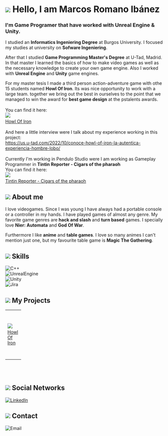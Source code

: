 # <img src = "https://media.giphy.com/media/69bK4OX5RcklWMM69Z/giphy.gif" width = "80"> Hello, I am Marcos Romano Ibánez
### I'm Game Programer that have worked with Unreal Engine & Unity.

I studied an **Informatics Ingeniering Degree** at Burgos University. I focused my studies at university on **Sofware Ingeniering**.

After that I studied **Game Programming Master's Degree** at U-Tad, Madrid. In that master I learned the basics of how to make video games as well as the necessary knowledge to create your own game engine. Also I worked with **Unreal Engine** and **Unity** game engines.

For my master tesis I made a third person action-adventure game with othe 15 students named **Howl Of Iron**. Its was nice opportunity to work with a large team. together we bring out the best in ourselves to the point that we managed to win the award for **best game design** at the pstalents awards.
</br></br>
You can find it here:</br>
<a href="https://store.steampowered.com/app/2235790/Howl_of_Iron">
  	<img src="https://user-images.githubusercontent.com/98056691/198890769-36bb5561-cfa9-4b86-9977-61b25088a4ea.png" width = "150">
</a></br>
<a href="https://store.steampowered.com/app/2235790/Howl_of_Iron">Howl Of Iron</a>
</br></br>
And here a little interview were I talk about my experience working in this project:</br>
https://us.u-tad.com/2022/10/conoce-howl-of-iron-la-autentica-experiencia-hombre-lobo/
</br></br>
Currently I'm working in Pendulo Studio were I am working as Gameplay Programmer in **Tintin Reporter - Cigars of the pharaoh**
</br>
You can find it here:</br>
<a href="https://store.steampowered.com/app/2125090/Tintin_Reporter__Los_Cigarros_del_Faraon/?l=spanish">
  	<img src="https://cdn.cloudflare.steamstatic.com/steam/apps/2125090/header_spanish.jpg?t=1699376034" width = "300">
</a></br>
<a href="https://store.steampowered.com/app/2125090/Tintin_Reporter__Los_Cigarros_del_Faraon/?l=spanish">Tintin Reporter - Cigars of the pharaoh</a>

## <img src = "https://media.giphy.com/media/wfKXywKxfKjzQ5NmXK/giphy.gif" width = "55"> About me

I love videogames. Since I was young I have always had a portable console or a controller in my hands. I have played games of almost any genre. My favorite game genres are **hack and slash** and **turn based** games. I specially love **Nier: Automata** and **God Of War**.

Furthermore I like **anime** and **table games**. I love so many animes I can't mention just one, but my favourite table game is **Magic The Gathering**.

## <img src = "https://media.giphy.com/media/WnCVJZqLBkM42IUJZs/giphy.gif" width = "40"> Skills

![C++](https://img.shields.io/badge/C++-32C832?style=for-the-badge&logo=c&logoColor=black&labelColor=D8D8D8)</br>
![UnrealEngine](https://img.shields.io/badge/Unreal_Engine-32C832?style=for-the-badge&logo=unrealengine&logoColor=black&labelColor=D8D8D8)</br>
![Unity](https://img.shields.io/badge/Unity-32C832?style=for-the-badge&logo=unity&logoColor=black&labelColor=D8D8D8)</br>
![Jira](https://img.shields.io/badge/Jira-32C832?style=for-the-badge&logo=Atlassian&logoColor=black&labelColor=D8D8D8)</br>

## <img src = "https://media.giphy.com/media/WFZvB7VIXBgiz3oDXE/giphy.gif" width = "45"> My Projects

<table style="width:10%">
  <tr>
    <td>
	<a href="https://github.com/marckiarck/Howl-of-Iron">
  		<img src="https://user-images.githubusercontent.com/98056691/198890769-36bb5561-cfa9-4b86-9977-61b25088a4ea.png">
	</a>
	<a href="https://github.com/marckiarck/Howl-of-Iron">Howl Of Iron</a>
	</td>	   
	<td>
	<a href="https://github.com/marckiarck/mri1001-tfg">
  		<img src="Images/TFG-Image.png">
	</a>
	<a href="https://github.com/marckiarck/mri1001-tfg">2D Platform Game (TFG)</a>
	</td>	  
	<td>
	<a href="https://github.com/marckiarck/mri1001-tfg">
  		<img src="Images/TFG-Image.png">
	</a>
	<a href="https://github.com/marckiarck/Generic-Classes">Generic Classes for Unreal</a>
	</td>	
	<td>
	<a href="https://github.com/marckiarck/RogeLike">
  		<img src="Images/RogePaloma-Image.png">
	</a>
	<a href="https://github.com/marckiarck/RogeLike">Rogue Paloma</a>
	</td>	 
	 <td>
	<a href="https://github.com/marckiarck/RogeLike">
  		<img src="Images/RogePaloma-Image.png">
	</a>
	<a href="https://github.com/marckiarck/Gas-Module">Module for GAS</a>
	</td>
	<td>
	<a href="https://github.com/marckiarck/practica-dms-2020-2021">
  		<img src="Images/PracticaUni-Image.png">
	</a>
	<a href="https://github.com/marckiarck/practica-dms-2020-2021">University Practice (Sofware Ingeniering)</a>
	</td>	
  </tr>
</table>

</br></br>
## <img src = "https://media.giphy.com/media/ZcdZ7ldgeIhfesqA6E/giphy.gif" width = "40"> Social Networks
[![LinkedIn](https://img.shields.io/badge/LinkedIn-Marcos_Romano_Ibáñez-9BCFFF?style=for-the-badge&logo=linkedin&logoColor=black&labelColor=D8D8D8)](https://www.linkedin.com/in/marcos-romano-ib%C3%A1%C3%B1ez-538650161/)</br>

## <img src = "https://media.giphy.com/media/fsseDP7aIcqK6JIslG/giphy.gif" width = "35"> Contact 
![Email](https://img.shields.io/badge/Email-marcos.romano@expersor.es-9BCFFF?style=for-the-badge&logo=Gmail&logoColor=black&labelColor=D8D8D8)
</br>
